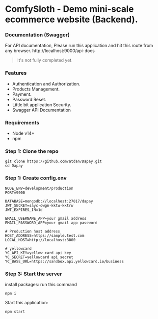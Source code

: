# ComfySloth - Demo mini-scale ecommerce website (Backend). 
### Documentation (Swagger)
  For API documentation, Please run this application and hit this route from any browser. 
http://localhost:9000/api-docs
 > It's not fully completed yet. 
### Features
* Authentication and Authorization. 
* Products Management. 
* Payment. 
* Password Reset. 
* Little bit application Security. 
* Swagger API Documentation 
### Requirements 
* Node v14+ 
* npm 
### Step 1: Clone the repo 
``` 
git clone https://github.com/atdan/Dapay.git
cd Dapay
``` 
### Step 1: Create config.env
```
NODE_ENV=development/production
PORT=9000

DATABASE=mongodb://localhost:27017/dapay
JWT_SECRET=sayc-owgn-kktw-kktrw
JWT_EXPIRES_IN=1d

EMAIL_USERNAME_APP=your gmail address
EMAIL_PASSWORD_APP=your gmail app password

# Production host address
HOST_ADDRESS=https://sample.test.com
LOCAL_HOST=http://localhost:3000

# yellowcard
YC_API_KEY=yellow card api key
YC_SECRET=yellowcard api secret
YC_BASE_URL=https://sandbox.api.yellowcard.io/business
```

### Step 3: Start the server 
install packages: run this command 
``` 
npm i 
``` 
Start this application: <br />
``` 
npm start
```
